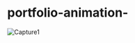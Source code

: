 # portfolio-animation-
![Capture1](https://github.com/mdzamanit/animation/assets/154988583/dbe1f00b-6b79-4b6c-9eed-6aeb49cfe147)

